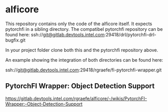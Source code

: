 # alficore
This repository contains only the code of the alficore itself.
It expects pytorchfi in a sibling directory.
The compatibel pytorchfi repository can be found here:
ssh://git@gitlab.devtools.intel.com:29418/drl/pytorchfi-drl-bugfix.git

In your project folder clone both this and the pytorchfi repository above.

An example showing the integration of both directories can be found here:

ssh://git@gitlab.devtools.intel.com:29418/rgraefe/fi-pytorchfi-wrapper.git

## PytorchFI Wrapper: Object Detection Support
https://gitlab.devtools.intel.com/rgraefe/alficore/-/wikis/PytorchFI-Wrapper:-Object-Detection-Support



